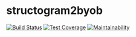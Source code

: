 # structogram2byob

[![Build Status](https://travis-ci.org/meyfa/structogram2byob.svg?branch=master)](https://travis-ci.org/meyfa/structogram2byob)
[![Test Coverage](https://api.codeclimate.com/v1/badges/071334c3479aa55e42de/test_coverage)](https://codeclimate.com/github/meyfa/structogram2byob/test_coverage)
[![Maintainability](https://api.codeclimate.com/v1/badges/071334c3479aa55e42de/maintainability)](https://codeclimate.com/github/meyfa/structogram2byob/maintainability)
